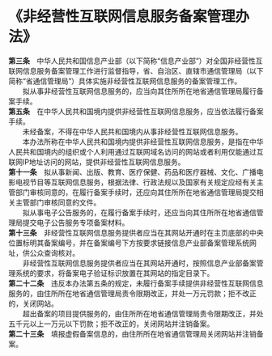 

# 《非经营性互联网信息服务备案管理办法》

**第三条**　中华人民共和国信息产业部（以下简称“信息产业部”）对全国非经营性互联网信息服务备案管理工作进行监督指导，省、自治区、直辖市通信管理局（以下简称“省通信管理局”）具体实施非经营性互联网信息服务的备案管理工作。  
　　拟从事非经营性互联网信息服务的，应当向其住所所在地省通信管理局履行备案手续。  
**第五条**　在中华人民共和国境内提供非经营性互联网信息服务，应当依法履行备案手续。  
　　未经备案，不得在中华人民共和国境内从事非经营性互联网信息服务。  
　　本办法所称在中华人民共和国境内提供非经营性互联网信息服务，是指在中华人民共和国境内的组织或个人利用通过互联网域名访问的网站或者利用仅能通过互联网IP地址访问的网站，提供非经营性互联网信息服务。  
**第十一条**　拟从事新闻、出版、教育、医疗保健、药品和医疗器械、文化、广播电影电视节目等互联网信息服务，根据法律、行政法规以及国家有关规定应经有关主管部门审核同意的，在履行备案手续时，还应向其住所所在地省通信管理局提交相关主管部门审核同意的文件。  
　　拟从事电子公告服务的，在履行备案手续时，还应当向其住所所在地省通信管理局提交电子公告服务专项备案材料。  
**第十三条**　非经营性互联网信息服务提供者应当在其网站开通时在主页底部的中央位置标明其备案编号，并在备案编号下方按要求链接信息产业部备案管理系统网址，供公众查询核对。  
　　非经营性互联网信息服务提供者应当在其网站开通时，按照信息产业部备案管理系统的要求，将备案电子验证标识放置在其网站的指定目录下。  
**第二十二条**　违反本办法第五条的规定，未履行备案手续提供非经营性互联网信息服务的，由住所所在地省通信管理局责令限期改正，并处一万元罚款；拒不改正的，关闭网站。  
　　超出备案的项目提供服务的，由住所所在地省通信管理局责令限期改正，并处五千元以上一万元以下罚款；拒不改正的，关闭网站并注销备案。  
**第二十三条**　填报虚假备案信息的，由住所所在地省通信管理局关闭网站并注销备案。

